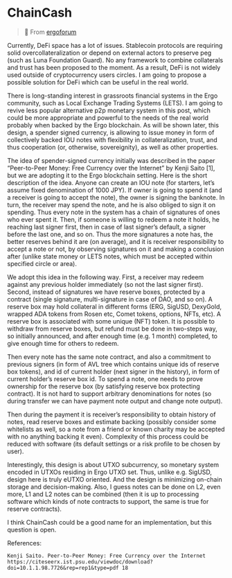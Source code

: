# ChainCash

> 🔗 From [ergoforum](https://www.ergoforum.org/t/chaincash-a-spender-signed-currency-on-ergo/4015)

Currently, DeFi space has a lot of issues. Stablecoin protocols are requiring solid overcollateralization or depend on external actors to preserve peg (such as Luna Foundation Guard). No any framework to combine collaterals and trust has been proposed to the moment. As a result, DeFi is not widely used outside of cryptocurrency users circles. I am going to propose a possible solution for DeFi which can be useful in the real world.

There is long-standing interest in grassroots financial systems in the Ergo community, such as Local Exchange Trading Systems (LETS). I am going to revive less popular alternative p2p monetary system in this post, which could be more appropriate and powerful to the needs of the real world probably when backed by the Ergo blockchain. As will be shown later, this design, a spender signed currency, is allowing to issue money in form of collectively backed IOU notes with flexibility in collateralization, trust, and thus cooperation (or, otherwise, sovereignity), as well as other properties.

The idea of spender-signed currency initially was described in the paper “Peer-to-Peer Money: Free Currency over the Internet” by Kenji Saito [1], but we are adopting it to the Ergo blockchain setting. Here is the short description of the idea. Anyone can create an IOU note (for starters, let’s assume fixed denomination of 1000 JPY). If owner is going to spend it (and a receiver is going to accept the note), the owner is signing the banknote. In turn, the receiver may spend the note, and he is also obliged to sign it on spending. Thus every note in the system has a chain of signatures of ones who ever spent it. Then, if someone is willing to redeem a note it holds, he reaching last signer first, then in case of last signer’s default, a signer before the last one, and so on. Thus the more signatures a note has, the better reserves behind it are (on average), and it is receiver responsibility to accept a note or not, by observing signatures on it and making a conclusion after (unlike state money or LETS notes, which must be accepted within specified circle or area).

We adopt this idea in the following way. First, a receiver may redeem against any previous holder immediately (so not the last signer first). Second, instead of signatures we have reserve boxes, protected by a contract (single signature, multi-signature in case of DAO, and so on).
A reserve box may hold collateral in different forms (ERG, SigUSD, DexyGold, wrapped ADA tokens from Rosen etc, Comet tokens, options, NFTs, etc). A reserve box is associated with some unique (NFT) token. It is possible to withdraw from reserve boxes, but refund must be done in two-steps way, so initially announced, and after enough time (e.g. 1 month) completed, to give enough time for others to redeem.

Then every note has the same note contract, and also a commitment to previous signers (in form of AVL tree which contains unique ids of reserve box tokens), and id of current holder (next signer in the history), in form of current holder’s reserve box id. To spend a note, one needs to prove ownership for the reserve box (by satisfying reserve box protecting contract). It is not hard to support arbitrary denominations for notes (so during transfer we can have payment note output and change note output).

Then during the payment it is receiver’s responsibility to obtain history of notes, read reserve boxes and estimate backing (possibly consider some whitelists as well, so a note from a friend or known charity may be accepted with no anything backing it even). Complexity of this process could be reduced with software (its default settings or a risk profile to be chosen by user).

Interestingly, this design is about UTXO subcurrency, so monetary system encoded in UTXOs residing in Ergo UTXO set. Thus, unlike e.g. SigUSD, design here is truly eUTXO oriented. And the design is minimizing on-chain storage and decision-making. Also, I guess notes can be done on L2, even more, L1 and L2 notes can be combined (then it is up to processing software which kinds of note contracts to support, the same is true for reserve contracts).

I think ChainCash could be a good name for an implementation, but this question is open.

References:

    Kenji Saito. Peer-to-Peer Money: Free Currency over the Internet https://citeseerx.ist.psu.edu/viewdoc/download?doi=10.1.1.98.7726&rep=rep1&type=pdf 18
